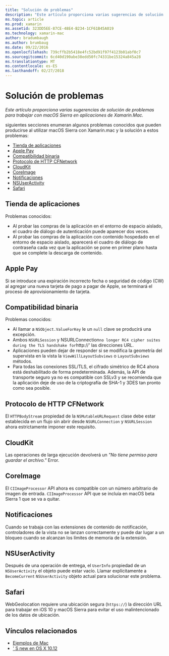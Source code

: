 ```yaml
---
title: "Solución de problemas"
description: "Este artículo proporciona varias sugerencias de solución de problemas para trabajar con macOS Sierra en aplicaciones de Xamarin.Mac."
ms.topic: article
ms.prod: xamarin
ms.assetid: 323DD5EE-87CE-48E4-B234-1CF61B45A019
ms.technology: xamarin-mac
author: bradumbaugh
ms.author: brumbaug
ms.date: 09/22/2016
ms.openlocfilehash: 739cffb2b5418e4fc52bd91f97f4123b01abf0c7
ms.sourcegitcommit: 6cd40d190abe38edd50fc74331be15324a845a28
ms.translationtype: MT
ms.contentlocale: es-ES
ms.lasthandoff: 02/27/2018
---
```

# <a name="troubleshooting"></a>Solución de problemas

_Este artículo proporciona varias sugerencias de solución de problemas para trabajar con macOS Sierra en aplicaciones de Xamarin.Mac._

siguientes secciones enumeran algunos problemas conocidos que pueden producirse al utilizar macOS Sierra con Xamarin.mac y la solución a estos problemas:

- [Tienda de aplicaciones](#App-Store)
- [Apple Pay](#Apple-Pay)
- [Compatibilidad binaria](#Binary-Compatibility)
- [Protocolo de HTTP CFNetwork](#CFNetwork-HTTP-Protocol)
- [CloudKit](#CloudKit)
- [CoreImage](#CoreImage)
- [Notificaciones](#Notifications)
- [NSUserActivity](#NSUserActivity)
- [Safari](#Safari)

<a name="App-Store" />

## <a name="app-store"></a>Tienda de aplicaciones

Problemas conocidos:

- Al probar las compras de la aplicación en el entorno de espacio aislado, el cuadro de diálogo de autenticación puede aparecer dos veces.
- Al probar las compras de la aplicación con contenido hospedado en el entorno de espacio aislado, aparecerá el cuadro de diálogo de contraseña cada vez que la aplicación se pone en primer plano hasta que se complete la descarga de contenido.

<a name="Apple-Pay" />

## <a name="apple-pay"></a>Apple Pay

Si se introduce una expiración incorrecto fecha o seguridad de código (CW) al agregar una nueva tarjeta de pago a pagar de Apple, se terminará el proceso de aprovisionamiento de tarjeta.

<a name="Binary-Compatibility" />

## <a name="binary-compatibility"></a>Compatibilidad binaria

Problemas conocidos:

- Al llamar a `NSObject.ValueForKey` le un `null` clave se producirá una excepción.
- Ambos `NSURLSession` y NSURLConnection` no longer RC4 cipher suites during the TLS handshake for `http://' las direcciones URL.
- Aplicaciones pueden dejar de responder si se modifica la geometría del supervista en la vista la `ViewWillLayoutSubviews` o `LayoutSubviews` métodos.
- Para todas las conexiones SSL/TLS, el cifrado simétrico de RC4 ahora está deshabilitado de forma predeterminada. Además, la API de transporte seguro ya no es compatible con SSLv3 y se recomienda que la aplicación deje de uso de la criptografía de SHA-1 y 3DES tan pronto como sea posible.

<a name="CFNetwork-HTTP-Protocol" />

## <a name="cfnetwork-http-protocol"></a>Protocolo de HTTP CFNetwork

El `HTTPBodyStream` propiedad de la `NSMutableURLRequest` clase debe estar establecida en un flujo sin abrir desde `NSURLConnection` y `NSURLSession` ahora estrictamente imponer este requisito.

<a name="CloudKit" />

## <a name="cloudkit"></a>CloudKit

Las operaciones de larga ejecución devolverá un _"No tiene permiso para guardar el archivo."_ Error.

<a name="CoreImage" />

## <a name="coreimage"></a>CoreImage

El `CIImageProcessor` API ahora es compatible con un número arbitrario de imagen de entrada. `CIImageProcessor` API que se incluía en macOS beta Sierra 1 que se va a quitar.

<a name="Notifications" />

## <a name="notifications"></a>Notificaciones

Cuando se trabaja con las extensiones de contenido de notificación, controladores de la vista no se lanzan correctamente y puede dar lugar a un bloqueo cuando se alcanzan los límites de memoria de la extensión.

<a name="NSUserActivity" />

## <a name="nsuseractivity"></a>NSUserActivity

Después de una operación de entrega, el `UserInfo` propiedad de un `NSUserActivity` el objeto puede estar vacío. Llamar explícitamente a `BecomeCurrent` `NSUserActivity` objeto actual para solucionar este problema.

<a name="Safari" />

## <a name="safari"></a>Safari

WebGeolocation requiere una ubicación segura (`https://`) la dirección URL para trabajar en iOS 10 y macOS Sierra para evitar el uso malintencionado de los datos de ubicación.







## <a name="related-links"></a>Vínculos relacionados

- [Ejemplos de Mac](https://developer.xamarin.com/samples/mac/)
- [' S new en OS X 10.12](https://developer.apple.com/library/prerelease/content/releasenotes/MacOSX/WhatsNewInOSX/Articles/OSXv10.html#//apple_ref/doc/uid/TP40017145-SW1)
